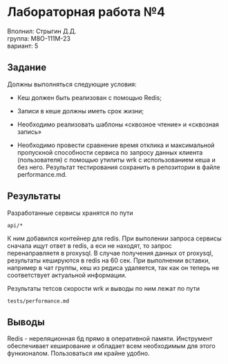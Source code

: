 # Лабораторная работа №4

Вполнил: Стрыгин Д.Д.\
группа: М8О-111М-23\
вариант: 5

## Задание

Должны выполняться следующие условия:
- Кеш должен быть реализован с помощью Redis;

- Записи в кеше должны иметь срок жизни;

- Необходимо реализовать шаблоны «сквозное чтение» и «сквозная запись»

- Необходимо провести сравнение время отклика и максимальной пропускной способности сервиса по запросу данных клиента (пользователя) с помощью утилиты wrk с использованием кеша и без него. Результат тестирования сохранить в репозитории в файле performance.md.

## Результаты

Разработанные сервисы хранятся по пути
```
api/*
```
К ним добавился контейнер для redis. При выполении запроса сервисы сначала ищут ответ в redis, а еси не находят, то запрос перенаправляетя в proxysql. В случае получения данных от proxysql, результаты кешируются в redis на 60 сек. При выполнении вставки, например в чат группы, кеш из редиса удаляется, так как он теперь не соответствует актуальной информации.

Результаты тетсов скорости wrk и выводы по ним лежат по пути
```
tests/performance.md
```

## Выводы
Redis - нереляционная бд прямо в оперативной памяти. Инструмент обеспечивает кеширование и обладает всем необходимым для этого функионалом. Пользоваться им крайне удобно.